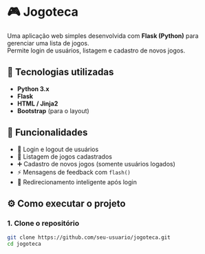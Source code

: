# 🎮 Jogoteca

Uma aplicação web simples desenvolvida com **Flask (Python)** para gerenciar uma lista de jogos.  
Permite login de usuários, listagem e cadastro de novos jogos.

## 🧱 Tecnologias utilizadas
- **Python 3.x**
- **Flask**
- **HTML / Jinja2**
- **Bootstrap** (para o layout)

## 🚀 Funcionalidades
- 🔐 Login e logout de usuários  
- 📜 Listagem de jogos cadastrados  
- ➕ Cadastro de novos jogos (somente usuários logados)  
- ⚡ Mensagens de feedback com `flash()`  
- 🔄 Redirecionamento inteligente após login

## ⚙️ Como executar o projeto

### 1. Clone o repositório
```bash
git clone https://github.com/seu-usuario/jogoteca.git
cd jogoteca
